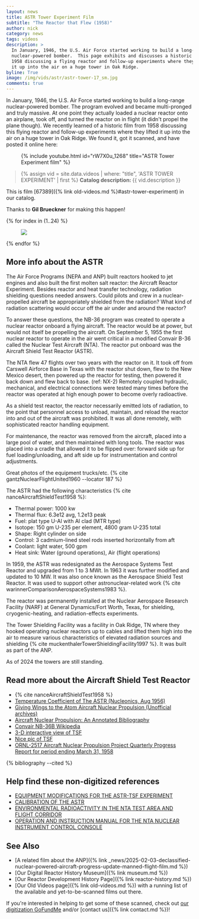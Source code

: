 ```yaml
---
layout: news
title: ASTR Tower Experiment Film
subtitle: "The Reactor that Flew (1958)"
author: nick
category: news
tags: videos
description: >
  In January, 1946, the U.S. Air Force started working to build a long-range
  nuclear-powered bomber.  This page exhibits and discusses a historic film from
  1958 discussing a flying reactor and follow-up experiments where they lifted
  it up into the air on a huge tower in Oak Ridge.
byline: True
image: /img/vids/astr/astr-tower-17_sm.jpg
comments: true
---
```


<div class="row">
<div class="col-md-8" markdown="1">

In January, 1946, the U.S. Air Force started working to build a
long-range nuclear-powered bomber. The program evolved and became multi-pronged
and truly massive. At one point they actually loaded a nuclear reactor onto an
airplane, took off, and turned the reactor on in flight (it didn't propel the
plane though). We recently learned of a historic film from 1958 discussing this
flying reactor and follow-up experiments where they lifted it up into the air on
a huge tower in Oak Ridge. We found it, got it scanned, and have posted it
online here:

<figure>
<div class="ratio ratio-16x9">
{% include youtube.html id="rW7X0u_1268" title="ASTR Tower Experiment film" %}
</div>
</figure>

<blockquote class="blockquote">
{% assign vid = site.data.videos | where: "title", 'ASTR TOWER EXPERIMENT' | first %}
<b>Catalog description: </b> {{ vid.description }}
</blockquote>

This is film [67389]({% link old-videos.md %}#astr-tower-experiment) in our
catalog.

Thanks to **Gil Brueckner** for making this happen!

</div>
</div>

<div class="row">
<div class="col-md-12" markdown="1">

<div class="row">
 {% for index in (1..24) %} 
  <div class="col col-3 col-sm-4 col-xs-2 col-md-2 col-lg-2 col-xl-2 p-0">
    <figure class="figure p-0 m-0">
      <a
        href="/img/vids/astr/astr-tower-{{index| prepend: '00' | slice: -2, 2 }}_4k.jpg"
      >
        <img
          src="/img/vids/astr/astr-tower-{{index | prepend: '00' | slice: -2, 2 }}_sm.jpg"
          class="img-fluid p-0"
        />
      </a>
    </figure>
  </div>
 {% endfor %}
  </div>
</div>
</div>

<div class="row">
<div class="col-md-8" markdown="1">

## More info about the ASTR

The Air Force Programs (NEPA and ANP) built reactors hooked to jet engines
and also built the first molten salt reactor: the Aircraft Reactor Experiment.
Besides reactor and heat transfer technology, radiation shielding questions
needed answers. Could pilots and crew in a nuclear-propelled aircraft be
appropriately shielded from the radiation? What kind of radiation scattering
would occur off the air under and around the reactor?

To answer these questions, the NB-36 program was created to operate a nuclear
reactor onboard a flying aircraft. The reactor would be at power, but would not
itself be propelling the aircraft.
On September 5, 1955 the first nuclear reactor to operate in the air went
critical in a modified Convair B-36 called the Nuclear Test Aircraft (NTA).
The reactor put onboard was the Aircraft Shield Test Reactor (ASTR).

The NTA flew 47 flights over two years with the reactor on it. It
took off from Carswell Airforce Base in Texas with the reactor shut down,
flew to the New Mexico desert, then powered up the reactor for testing,
then powered it back down and flew back to base. (ref: NX-2)
Remotely coupled hydraulic, mechanical, and electrical connections were tested
many times before the reactor was operated at high enough power to become
overly radioactive.

As a shield test reactor, the reactor necessarily emitted lots of radiation,
to the point that personnel access to unload, maintain, and reload the reactor
into and out of the aircraft was prohibited. It was all done remotely, with
sophisticated reactor handling equipment.

For maintenance, the reactor was removed from the aircraft, placed into a large
pool of water, and then maintained with long tools. The reactor was placed into
a cradle that allowed it to be flipped over: forward side up for fuel
loading/unloading, and aft side up for instrumentation and control adjustments.

Great photos of the equipment trucks/etc. {% cite gantzNuclearFlightUnited1960 --locator 187 %}

The ASTR had the following characteristics {% cite nanceAircraftShieldTest1958 %}:

- Thermal power: 1000 kw
- Thermal flux: 6.3e12 avg, 1.2e13 peak
- Fuel: plat type U-Al with Al clad (MTR type)
- Isotope: 150 gm U-235 per element, 4800 gram U-235 total
- Shape: Right cylinder on side
- Control: 3 cadmium-lined steel rods inserted horizontally from aft
- Coolant: light water, 500 gpm
- Heat sink: Water (ground operations), Air (flight operations)

In 1959, the ASTR was redesignated as the Aerospace Systems Test Reactor and
upgraded from 1 to 3 MWt. In 1963 it was further modified and updated to 10 MW.
It was also once known as the Aerospace Shield Test Reactor. It was used to
support other astronuclear-related work {% cite warinnerComparisonAerospaceSystems1983 %}.

The reactor was permanently installed at the Nuclear Aerospace Research Facility
(NARF) at General Dynamics/Fort Worth, Texas, for shielding, cryogenic-heating,
and radiation-effects experiments.

The Tower Shielding Facility was a facility in Oak Ridge, TN where they hooked
operating nuclear reactors up to cables and lifted them high into the air to
measure various characteristics of elevated radiation sources and shielding
{% cite muckenthalerTowerShieldingFacility1997 %}. It was built as part
of the ANP.

As of 2024 the towers are still standing.

## Read more about the Aircraft Shield Test Reactor

- {% cite nanceAircraftShieldTest1958 %}
- [Temperature Coefficient of The ASTR (Nucleonics, Aug 1956)](https://archive.org/details/sim_nucleonics_1956-08_14_8/page/98/mode/2up)
- [Giving Wings to the Atom Aircraft Nuclear Propulsion (Unofficial archives)](https://leehite.org/anp/documents.htm)
- [Aircraft Nuclear Propulsion: An Annotated Bibliography](https://www.govinfo.gov/app/details/GOVPUB-D301-PURL-gpo125304)
- [Convair NB-36B Wikipedia](https://en.wikipedia.org/wiki/Convair_NB-36H)
- [3-D interactive view of TSF](https://www.google.com/maps/@35.8988825,-84.3024269,270a,35y,105.52h,36.08t/data=!3m1!1e3?entry=ttu&g_ep=EgoyMDI0MTAxNi4wIKXMDSoASAFQAw%3D%3D)
- [Nice pic of TSF](https://www.flickr.com/photos/departmentofenergy/13452138804)
- [ORNL-2517 Aircraft Nuclear Propulsion Project Quarterly Progress Report for period ending March 31, 1958](https://archive.org/details/ornl-thorium-energy-reports_202202/ORNL-2517.pdf)

{% bibliography --cited %}

## Help find these non-digitized references

- [EQUIPMENT MODIFICATIONS FOR THE ASTR-TSF EXPERIMENT](https://www.osti.gov/biblio/4310182)
- [CALIBRATION OF THE ASTR](https://www.osti.gov/biblio/4347121)
- [ENVIRONMENTAL RADIOACTIVITY IN THE NTA TEST AREA AND FLIGHT CORRIDOR](https://www.osti.gov/biblio/4346296)
- [OPERATION AND INSTRUCTION MANUAL FOR THE NTA NUCLEAR INSTRUMENT CONTROL CONSOLE](https://www.osti.gov/biblio/4375660)

## See Also

- [A related film about the ANP]({% link
  _news/2025-02-03-declassified-nuclear-powered-aircraft-progress-update-manned-flight-film.md %})
- [Our Digital Reactor History Museum]({% link museum.md %})
- [Our Reactor Development History Page]({% link reactor-history.md %})
- [Our Old Videos page]({% link old-videos.md %}) with a running list of the
  available and yet-to-be-scanned films out there.

If you're interested in helping to get some of these scanned, check out [our
digitization
GoFundMe](https://www.gofundme.com/f/the-digitization-of-old-nuclear-energy-videos)
and/or [contact us]({% link contact.md %})!

</div>
</div>
